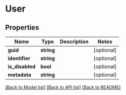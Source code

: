 # User

## Properties
Name | Type | Description | Notes
------------ | ------------- | ------------- | -------------
**guid** | **string** |  | [optional] 
**identifier** | **string** |  | [optional] 
**is_disabled** | **bool** |  | [optional] 
**metadata** | **string** |  | [optional] 

[[Back to Model list]](../README.md#documentation-for-models) [[Back to API list]](../README.md#documentation-for-api-endpoints) [[Back to README]](../README.md)


